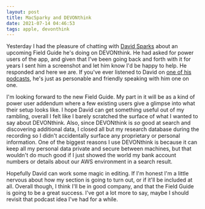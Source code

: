 ```yaml
---
layout: post
title: MacSparky and DEVONthink
date: 2021-07-14 04:46:53
tags: apple, devonthink
---
```


Yesterday I had the pleasure of chatting with [David Sparks](https://macsparky.com) about an upcoming Field Guide he's doing on DEVONthink. He had asked for power users of the app, and given that I've been going back and forth with it for years I sent him a screenshot and let him know I'd be happy to help. He responded and here we are. If you've ever listened to David on [one of his podcasts](https://www.relay.fm/people/Davidsparks), he's just as personable and friendly speaking with him one on one. 

I'm looking forward to the new Field Guide. My part in it will be as a kind of power user addendum where a few existing users give a glimpse into what their setup looks like. I hope David can get something useful out of my rambling, overall I felt like I barely scratched the surface of what I wanted to say about DEVONthink. Also, since DEVONthink is *so* good at search and discovering additional data, I closed all but my research database during the recording so I didn't accidentally surface any proprietary or personal information. One of the biggest reasons I use DEVONthink is because it can keep all my personal data private and secure between machines, but that wouldn't do much good if I just showed the world my bank account numbers or details about our AWS environment in a search result. 

Hopefully David can work some magic in editing. If I'm honest I'm a little nervous about how my section is going to turn out, or if it'll be included at all. Overall though, I think I'll be in good company, and that the Field Guide is going to be a great success. I've got a lot more to say, maybe I should revisit that podcast idea I've had for a while. 
